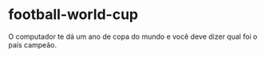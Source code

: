 # football-world-cup
O computador te dá um ano de copa do mundo e você deve dizer qual foi o país campeão.
